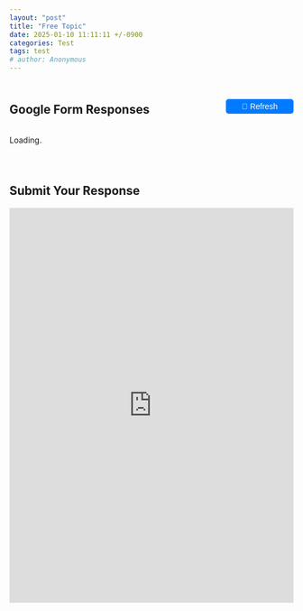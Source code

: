 ```yaml
---
layout: "post"
title: "Free Topic"
date: 2025-01-10 11:11:11 +/-0900
categories: Test
tags: test
# author: Anonymous
---
```


<div class="header-container">
  <h2>Google Form Responses</h2>
  <button id="refresh-btn">🔄 Refresh</button>
</div>

<p id="loading-text">Loading<span id="dots">.</span></p> <!-- Animated Loading Message -->

<!-- Thread Container -->
<div id="thread-container">
  <!-- Posts will be inserted here -->
</div>

<!-- Embedded Google Form -->
<h2>Submit Your Response</h2>
<div class="form-container">
  <iframe 
    src="https://docs.google.com/forms/d/e/1FAIpQLSe0rQT2BzGW0gAgBDAxLqp75eFzggi3d5O5Fs3hi5sKZzLhdw/viewform?embedded=true" 
    width="100%" height="700" frameborder="0" marginheight="0" marginwidth="0">
    Loading...
  </iframe>
</div>

<script>
// Display alert when the page loads
window.onload = function() {
  alert("Respect others online.");
};

// Function to animate "Loading..." dots
let dotCount = 1;
const dotsElement = document.getElementById("dots");
const loadingText = document.getElementById("loading-text");

function animateDots() {
    dotCount = (dotCount % 3) + 1; // Cycle through 1, 2, 3 dots
    dotsElement.textContent = ".".repeat(dotCount);
}
const dotInterval = setInterval(animateDots, 500); // Change every 500ms

async function fetchGoogleSheet() {
    const url = "https://script.google.com/macros/s/AKfycbx8W5ai_VFcBPTUlFQvOqDlPvXRVfyrZTC11yGFEUx0cUfFYsFVf11gvlQtF0W2wli-3Q/exec";

    try {
        const response = await fetch(url);
        const data = await response.json();

        const threadContainer = document.getElementById("thread-container");
        threadContainer.innerHTML = ""; // Clear previous data

        let posts = data.slice(1).reverse(); // Reverse so latest is on top
        let visiblePosts = posts.slice(0, 10); // Show first 10 posts

        function createPost(row) {
            let post = document.createElement("div");
            post.classList.add("post");

            let timestamp = document.createElement("p");
            timestamp.classList.add("timestamp");
            timestamp.textContent = convertToKST(row.Column1); // Convert time to KST

            let title = document.createElement("h3");
            title.textContent = row.Column2.length > 200 
                                ? row.Column2.substring(0, 200) + "..." 
                                : row.Column2; // Limit title to 200 chars

            let content = document.createElement("p");
            const contentText = row.Column3;

            if (contentText.length > 500) {
                const shortText = contentText.substring(0, 500) + "...";
                content.innerHTML = `<span class="short-text">${shortText}</span>
                                     <span class="full-text hidden">${contentText}</span>
                                     <button class="read-more-btn">Read More</button>`;
            } else {
                content.textContent = contentText;
            }

            post.appendChild(timestamp);
            post.appendChild(title);
            post.appendChild(content);

            return post;
        }

        visiblePosts.forEach(row => threadContainer.appendChild(createPost(row)));

        if (posts.length > 10) {
            let showMoreBtn = document.createElement("button");
            showMoreBtn.textContent = "Show More Posts";
            showMoreBtn.classList.add("show-more-btn");
            threadContainer.appendChild(showMoreBtn);

            showMoreBtn.addEventListener("click", function() {
                posts.slice(10).forEach(row => threadContainer.appendChild(createPost(row)));
                this.remove(); // Remove button after showing all posts

                // Re-attach event listeners for "Read More" after adding new posts
                document.querySelectorAll('.read-more-btn').forEach(button => {
                    button.addEventListener('click', function() {
                        const post = this.parentElement;
                        post.querySelector('.short-text').classList.add('hidden');
                        post.querySelector('.full-text').classList.remove('hidden');
                        this.remove(); // Remove the "Read More" button after clicking
                    });
                });
            });
        }


        // Add event listeners for "Read More" buttons
        document.querySelectorAll('.read-more-btn').forEach(button => {
            button.addEventListener('click', function() {
                const post = this.parentElement;
                post.querySelector('.short-text').classList.add('hidden');
                post.querySelector('.full-text').classList.remove('hidden');
                this.remove(); // Remove the "Read More" button after clicking
            });
        });

        loadingText.style.display = "none"; // Hide loading text
        clearInterval(dotInterval); 

    } catch (error) {
        console.error("Error fetching Google Sheet:", error);
        loadingText.textContent = "Failed to load data!";
        clearInterval(dotInterval);
    }
}

// Refresh button functionality with animated dots
  document.getElementById("refresh-btn").addEventListener("click", function() {
      let refreshBtn = document.getElementById("refresh-btn");
      let dotCount = 0;
      
      refreshBtn.disabled = true; // Disable button to prevent multiple clicks

      // Function to animate "Refreshing..."
      function animateDots() {
          dotCount = (dotCount % 3) + 1; // Cycle through 1, 2, 3 dots
          refreshBtn.textContent = "🔄 Refreshing" + ".".repeat(dotCount);
      }

      // Start the animation every 500ms
      let dotInterval = setInterval(animateDots, 500);

      // Call fetch function and reset button after completion
      fetchGoogleSheet().then(() => {
          clearInterval(dotInterval); // Stop dot animation
          refreshBtn.textContent = "🔄 Refresh"; // Reset button text
          refreshBtn.disabled = false; // Enable button again
      });
  });


// Function to convert UTC timestamp to KST (UTC+9)
function convertToKST(utcDateStr) {
    const utcDate = new Date(utcDateStr);
    utcDate.setHours(utcDate.getHours() + 9);
    return utcDate.toISOString().replace("T", " ").split(".")[0]; // Format: YYYY-MM-DD HH:mm:ss
}

// Load data when the page is loaded
document.addEventListener("DOMContentLoaded", fetchGoogleSheet);
</script>

<!-- Custom Styling for Thread Format -->
<style>
  /* Thread Container */
  #thread-container {
    max-width: 800px;
    margin: 20px auto;
    padding: 10px;
    display: flex;
    flex-direction: column;
  }

  /* Individual Post */
  .post {
    border: 1px solid #ccc;
    padding: 15px;
    margin-bottom: 10px;
    border-radius: 5px;
  }

  /* Timestamp - Reduce margin below */
  .timestamp {
    font-size: 12px;
    color: #777;
    margin-bottom: 15px; /* Remove bottom margin */
    padding-bottom: 0px; /* Remove extra spacing */
    line-height: 1.2; /* Adjust spacing */
  }

  /* Title - Remove extra spacing */
  h3 {
    margin-top: 2px !important; /* Reduce top margin */
    margin-bottom: 15px !important; /* Reduce bottom margin */
    padding-top: 0px !important;
    padding-bottom: 0px !important;
    line-height: 1.2; /* Make text closer together */
  }

  p {
    margin: 5px 0;
  }

  /* Responsive Design for Mobile */
  @media (max-width: 768px) {
    .post {
      padding: 10px;
    }
  }
  /* Header Container for Alignment */
.header-container {
  display: flex;
  justify-content: space-between; /* Pushes refresh button to far right */
  align-items: center;
  width: 100%;
  max-width: 800px;
  margin: 0 auto;
  padding: 10px 0;
}

/* Refresh Button Styling */
#refresh-btn {
  padding: 5px 10px;
  font-size: 14px;
  background-color: #007bff; /* Blue button */
  color: white;
  border: none;
  border-radius: 5px;
  cursor: pointer;
  transition: background 0.3s;
  min-width: 120px; /* Ensures text doesn't shift when animating */
  text-align: center;
}

#refresh-btn:hover {
  background-color: #0056b3; /* Darker blue on hover */
}

#refresh-btn:disabled {
  background-color: #6c757d; /* Greyed out when refreshing */
  cursor: not-allowed;
}
.hidden {
  display: none;
}

.read-more-btn {
  margin-top: 5px;
  padding: 5px 10px;
  background-color: #007bff;
  color: white;
  border: none;
  border-radius: 5px;
  cursor: pointer;
  font-size: 12px;
  transition: background 0.3s;
}

.read-more-btn:hover {
  background-color: #0056b3;
}

.show-more-btn {
  margin-top: 10px;
  padding: 8px 12px;
  background-color: #28a745; /* Green button */
  color: white;
  border: none;
  border-radius: 5px;
  cursor: pointer;
  font-size: 14px;
  transition: background 0.3s;
}

.show-more-btn:hover {
  background-color: #218838; /* Darker green on hover */
}


</style>